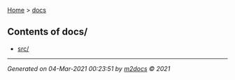 [Home](index.md) > [docs](docs_index.md)  

## Contents of docs/

- [src/](src/src_index.md)

***

*Generated on 04-Mar-2021 00:23:51 by [m2docs](https://github.com/crgnam-research/m2docs) © 2021*
